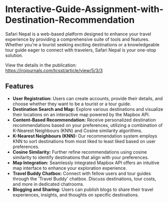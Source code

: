 # Interactive-Guide-Assignment-with-Destination-Recommendation

Safari Nepal is a web-based platform designed to enhance your travel experience by providing a comprehensive suite of tools and features. Whether you're a tourist seeking exciting destinations or a knowledgeable tour guide eager to connect with travelers, Safari Nepal is your one-stop solution.

View the details in the publication:
https://irojournals.com/tcsst/article/view/5/3/3

## Features

- **User Registration:** Users can create accounts, provide their details, and choose whether they want to be a tourist or a tour guide.
- **Destination Search and Map:** Explore various destinations and visualize their locations on an interactive map powered by the Mapbox API.
- **Content-Based Recommendation:** Receive personalized destination recommendations based on your preferences, utilizing a combination of K-Nearest Neighbours (KNN) and Cosine similarity algorithms.
- **K-Nearest Neighbours (KNN):** Our recommendation system employs KNN to sort destinations from most liked to least liked based on user preferences.
- **Cosine Similarity:** Further refine recommendations using cosine similarity to identify destinations that align with your preferences.
- **Map Integration:** Seamlessly integrated Mapbox API offers an intuitive map interface to enhance your exploration experience.
- **Travel Buddy Chatbox:** Connect with fellow users and tour guides through the 'Travel Buddy' chatbox. Discuss destinations, tour costs, and more in dedicated chatrooms.
- **Blogging and Sharing:** Users can publish blogs to share their travel experiences, insights, and thoughts on specific destinations.








